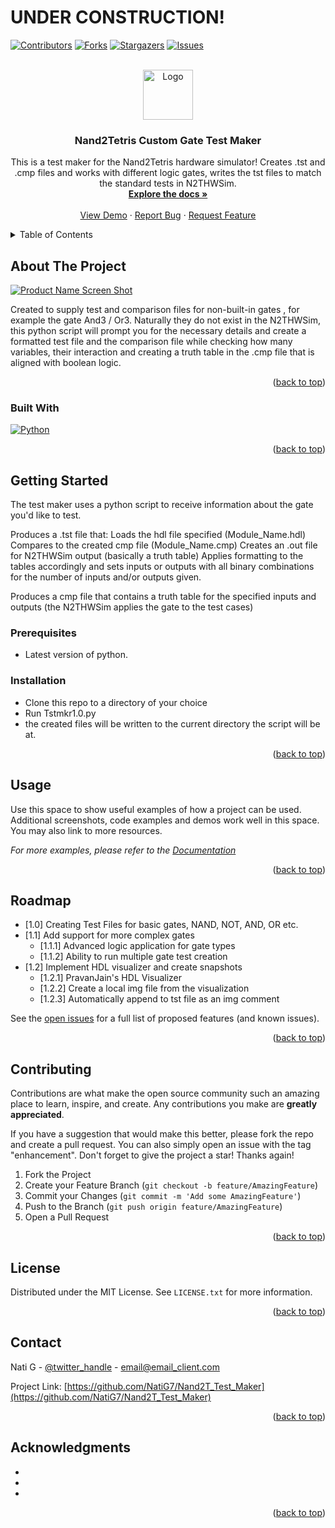 <!-- Improved compatibility of back to top link: See: https://github.com/othneildrew/Best-README-Template/pull/73 -->
<a name="readme-top"></a>
<!--
*** Thanks for checking out the Best-README-Template. If you have a suggestion
*** that would make this better, please fork the repo and create a pull request
*** or simply open an issue with the tag "enhancement".
*** Don't forget to give the project a star!
*** Thanks again! Now go create something AMAZING! :D
-->

<h1>UNDER CONSTRUCTION!</h1>

<!-- PROJECT SHIELDS -->
<!--
*** I'm using markdown "reference style" links for readability.
*** Reference links are enclosed in brackets [ ] instead of parentheses ( ).
*** See the bottom of this document for the declaration of the reference variables
*** for contributors-url, forks-url, etc. This is an optional, concise syntax you may use.
*** https://www.markdownguide.org/basic-syntax/#reference-style-links
-->
[![Contributors][contributors-shield]][contributors-url]
[![Forks][forks-shield]][forks-url]
[![Stargazers][stars-shield]][stars-url]
[![Issues][issues-shield]][issues-url]


<!-- PROJECT LOGO -->
<br />
<div align="center">
  <a href="https://github.com/NatiG7/Nand2T_Test_Maker">
    <img src="images/logo.png" alt="Logo" width="80" height="80">
  </a>

<h3 align="center">Nand2Tetris Custom Gate Test Maker</h3>

  <p align="center">
    This is a test maker for the Nand2Tetris hardware simulator!
    Creates .tst and .cmp files and works with different logic gates, writes the tst files to match the standard tests in N2THWSim.
    <br />
    <a href="https://github.com/NatiG7/Nand2T_Test_Maker"><strong>Explore the docs »</strong></a>
    <br />
    <br />
    <a href="https://github.com/NatiG7/Nand2T_Test_Maker">View Demo</a>
    ·
    <a href="https://github.com/NatiG7/Nand2T_Test_Maker/issues/new?labels=bug&template=bug-report---.md">Report Bug</a>
    ·
    <a href="https://github.com/NatiG7/Nand2T_Test_Maker/issues/new?labels=enhancement&template=feature-request---.md">Request Feature</a>
  </p>
</div>



<!-- TABLE OF CONTENTS -->
<details>
  <summary>Table of Contents</summary>
  <ol>
    <li>
      <a href="#about-the-project">About The Project</a>
      <ul>
        <li><a href="#built-with">Built With</a></li>
      </ul>
    </li>
    <li>
      <a href="#getting-started">Getting Started</a>
      <ul>
        <li><a href="#prerequisites">Prerequisites</a></li>
        <li><a href="#installation">Installation</a></li>
      </ul>
    </li>
    <li><a href="#usage">Usage</a></li>
    <li><a href="#roadmap">Roadmap</a></li>
    <li><a href="#contributing">Contributing</a></li>
    <li><a href="#license">License</a></li>
    <li><a href="#contact">Contact</a></li>
    <li><a href="#acknowledgments">Acknowledgments</a></li>
  </ol>
</details>



<!-- ABOUT THE PROJECT -->
## About The Project

[![Product Name Screen Shot][product-screenshot]](https://example.com)

Created to supply test and comparison files for non-built-in gates , for example the gate And3 / Or3.
Naturally they do not exist in the N2THWSim, this python script will prompt you for the necessary details
and create a formatted test file and the comparison file while checking how many variables, their interaction
and creating a truth table in the .cmp file that is aligned with boolean logic.

<p align="right">(<a href="#readme-top">back to top</a>)</p>



### Built With

[![Python][Python.py]][Python-url]

<p align="right">(<a href="#readme-top">back to top</a>)</p>



<!-- GETTING STARTED -->
## Getting Started

The test maker uses a python script to receive information about
the gate you'd like to test.

Produces a .tst file that:
Loads the hdl file specified (Module_Name.hdl)
Compares to the created cmp file (Module_Name.cmp)
Creates an .out file for N2THWSim output (basically a truth table)
Applies formatting to the tables accordingly and sets inputs or outputs with all binary combinations for the number of inputs and/or outputs given.

Produces a cmp file that contains a truth table for the specified inputs and outputs (the N2THWSim applies the gate to the test cases)


### Prerequisites

* Latest version of python.

### Installation

* Clone this repo to a directory of your choice
* Run Tstmkr1.0.py
* the created files will be written to the current directory the script will be at.

<p align="right">(<a href="#readme-top">back to top</a>)</p>



<!-- USAGE EXAMPLES -->
## Usage

Use this space to show useful examples of how a project can be used. Additional screenshots, code examples and demos work well in this space. You may also link to more resources.

_For more examples, please refer to the [Documentation](https://example.com)_

<p align="right">(<a href="#readme-top">back to top</a>)</p>



<!-- ROADMAP -->
## Roadmap

- [1.0] Creating Test Files for basic gates, NAND, NOT, AND, OR etc.
- [1.1] Add support for more complex gates
  - [1.1.1] Advanced logic application for gate types
  - [1.1.2] Ability to run multiple gate test creation
- [1.2] Implement HDL visualizer and create snapshots
    - [1.2.1] PravanJain's HDL Visualizer
    - [1.2.2] Create a local img file from the visualization
    - [1.2.3] Automatically append to tst file as an img comment

See the [open issues](https://github.com/NatiG7/Nand2T_Test_Maker/issues) for a full list of proposed features (and known issues).

<p align="right">(<a href="#readme-top">back to top</a>)</p>



<!-- CONTRIBUTING -->
## Contributing

Contributions are what make the open source community such an amazing place to learn, inspire, and create. Any contributions you make are **greatly appreciated**.

If you have a suggestion that would make this better, please fork the repo and create a pull request. You can also simply open an issue with the tag "enhancement".
Don't forget to give the project a star! Thanks again!

1. Fork the Project
2. Create your Feature Branch (`git checkout -b feature/AmazingFeature`)
3. Commit your Changes (`git commit -m 'Add some AmazingFeature'`)
4. Push to the Branch (`git push origin feature/AmazingFeature`)
5. Open a Pull Request

<p align="right">(<a href="#readme-top">back to top</a>)</p>



<!-- LICENSE -->
## License

Distributed under the MIT License. See `LICENSE.txt` for more information.

<p align="right">(<a href="#readme-top">back to top</a>)</p>



<!-- CONTACT -->
## Contact

Nati G - [@twitter_handle](https://twitter.com/twitter_handle) - email@email_client.com

Project Link: [https://github.com/NatiG7/Nand2T_Test_Maker](https://github.com/NatiG7/Nand2T_Test_Maker)

<p align="right">(<a href="#readme-top">back to top</a>)</p>



<!-- ACKNOWLEDGMENTS -->
## Acknowledgments

* []()
* []()
* []()

<p align="right">(<a href="#readme-top">back to top</a>)</p>



<!-- MARKDOWN LINKS & IMAGES -->
<!-- https://www.markdownguide.org/basic-syntax/#reference-style-links -->
[contributors-shield]: https://img.shields.io/github/contributors/NatiG7/Nand2T_Test_Maker.svg?style=for-the-badge
[contributors-url]: https://github.com/NatiG7/Nand2T_Test_Maker/graphs/contributors
[forks-shield]: https://img.shields.io/github/forks/NatiG7/Nand2T_Test_Maker.svg?style=for-the-badge
[forks-url]: https://github.com/NatiG7/Nand2T_Test_Maker/network/members
[stars-shield]: https://img.shields.io/github/stars/NatiG7/Nand2T_Test_Maker.svg?style=for-the-badge
[stars-url]: https://github.com/NatiG7/Nand2T_Test_Maker/stargazers
[issues-shield]: https://img.shields.io/github/issues/NatiG7/Nand2T_Test_Maker.svg?style=for-the-badge
[issues-url]: https://github.com/NatiG7/Nand2T_Test_Maker/issues
[license-shield]: https://img.shields.io/github/license/NatiG7/Nand2T_Test_Maker.svg?style=for-the-badge
[license-url]: https://github.com/NatiG7/Nand2T_Test_Maker/blob/master/LICENSE.txt
[linkedin-shield]: https://img.shields.io/badge/-LinkedIn-black.svg?style=for-the-badge&logo=linkedin&colorB=555
[linkedin-url]: https://linkedin.com/in/linkedin_username
[product-screenshot]: images/screenshot.png
[Next.js]: https://img.shields.io/badge/next.js-000000?style=for-the-badge&logo=nextdotjs&logoColor=white
[Next-url]: https://nextjs.org/
[React.js]: https://img.shields.io/badge/React-20232A?style=for-the-badge&logo=react&logoColor=61DAFB
[React-url]: https://reactjs.org/
[Vue.js]: https://img.shields.io/badge/Vue.js-35495E?style=for-the-badge&logo=vuedotjs&logoColor=4FC08D
[Vue-url]: https://vuejs.org/
[Angular.io]: https://img.shields.io/badge/Angular-DD0031?style=for-the-badge&logo=angular&logoColor=white
[Angular-url]: https://angular.io/
[Svelte.dev]: https://img.shields.io/badge/Svelte-4A4A55?style=for-the-badge&logo=svelte&logoColor=FF3E00
[Svelte-url]: https://svelte.dev/
[Laravel.com]: https://img.shields.io/badge/Laravel-FF2D20?style=for-the-badge&logo=laravel&logoColor=white
[Laravel-url]: https://laravel.com
[Bootstrap.com]: https://img.shields.io/badge/Bootstrap-563D7C?style=for-the-badge&logo=bootstrap&logoColor=white
[Bootstrap-url]: https://getbootstrap.com
[JQuery.com]: https://img.shields.io/badge/jQuery-0769AD?style=for-the-badge&logo=jquery&logoColor=white
[JQuery-url]: https://jquery.com 
[Python.py]:https://img.shields.io/badge/python-3670A0?style=for-the-badge&logo=python&logoColor=ffdd54
[Python-url]:https://www.python.org/
